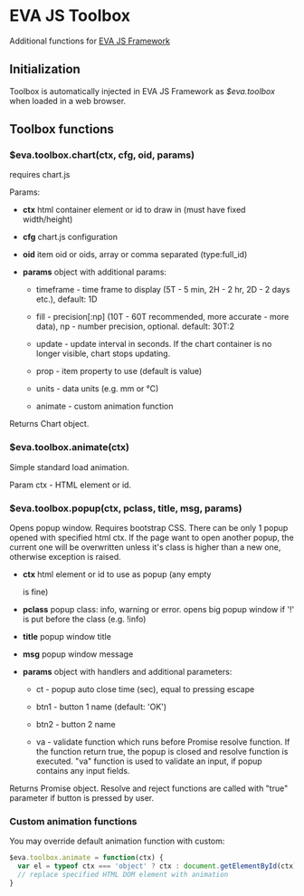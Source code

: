 # EVA JS Toolbox

Additional functions for [EVA JS
Framework](https://www.npmjs.com/package/@eva-ics/framework)

## Initialization

Toolbox is automatically injected in EVA JS Framework as *$eva.toolbox* when
loaded in a web browser.

## Toolbox functions

### $eva.toolbox.chart(ctx, cfg, oid, params)

requires chart.js

Params:

* **ctx** html container element or id to draw in (must have fixed
            width/height)
* **cfg** chart.js configuration
* **oid** item oid or oids, array or comma separated (type:full_id)
* **params** object with additional params:

  * timeframe - time frame to display (5T - 5 min, 2H - 2 hr, 2D
                - 2 days etc.), default: 1D

  * fill - precision[:np] (10T - 60T recommended, more accurate -
          more data), np - number precision, optional. default: 30T:2
  * update - update interval in seconds. If the chart container is no longer
            visible, chart stops updating.

  * prop - item property to use (default is value)

  * units - data units (e.g. mm or °C)

  * animate - custom animation function

Returns Chart object.

### $eva.toolbox.animate(ctx)

Simple standard load animation.

Param ctx - HTML element or id.

### $eva.toolbox.popup(ctx, pclass, title, msg, params)

Opens popup window. Requires bootstrap CSS. There can be only 1 popup opened
with specified html ctx. If the page want to open another popup, the current
one will be overwritten unless it's class is higher than a new one, otherwise
exception is raised.

* **ctx** html element or id to use as popup (any empty <div /> is fine)

* **pclass** popup class: info, warning or error. opens big popup window
             if '!' is put before the class (e.g. !info)

* **title** popup window title

* **msg** popup window message

* **params** object with handlers and additional parameters:

  * ct - popup auto close time (sec), equal to pressing escape

  * btn1 - button 1 name (default: 'OK')

  * btn2 - button 2 name

  * va - validate function which runs before Promise resolve
        function. If the function return true, the popup is closed and
        resolve function is executed. "va" function is used to validate an
        input, if popup contains any input fields.

Returns Promise object. Resolve and reject functions are called with "true"
parameter if button is pressed by user.

### Custom animation functions

You may override default animation function with custom:

```javascript
$eva.toolbox.animate = function(ctx) {
  var el = typeof ctx === 'object' ? ctx : document.getElementById(ctx);
  // replace specified HTML DOM element with animation
}
```
